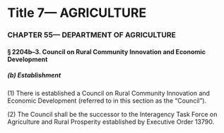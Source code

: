 
# Title 7— AGRICULTURE
### CHAPTER 55— DEPARTMENT OF AGRICULTURE
#### § 2204b–3. Council on Rural Community Innovation and Economic Development
##### (b) Establishment

(1) There is established a Council on Rural Community Innovation and Economic Development (referred to in this section as the “Council”).

(2) The Council shall be the successor to the Interagency Task Force on Agriculture and Rural Prosperity established by Executive Order 13790.
